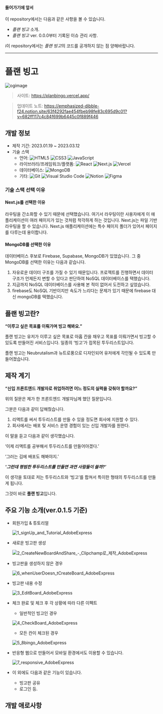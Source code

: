 
#### 들어가기에 앞서 
이 repository에서는 다음과 같은 사항을 볼 수 있습니다.
- *플랜 빙고* 소개.
- *플랜 빙고* ver. 0.0.0부터 기록된 이슈 관리 사항.

ℹ️이 repository에서는 *플랜 빙고*의 코드를 공개하지 않는 점 양해바랍니다.

---
# 플랜 빙고
![ogimage](https://user-images.githubusercontent.com/107087958/225212949-0fcd5019-33db-4730-a003-766277923d48.png)


> 사이트: https://planbingo.vercel.app/

> 업데이트 노트:
https://emphasized-dibble-f24.notion.site/63f4292fae454fbeb98fe83c695d9c01?v=682ff117c4c84f699b6445c0f889f446

## 개발 정보 
- 제작 기간: 2023.01.19 ~ 2023.03.12
- 기술 스택
  - 언어: 
![HTML5](https://img.shields.io/badge/HTML5-E34F26.svg?&style=flat-square&logo=HTML5&logoColor=white)
![CSS3](https://img.shields.io/badge/CSS3-1572B6.svg?&style=flat-square&logo=CSS3&logoColor=white)
![JavaScript](https://img.shields.io/badge/JavaScript-F7DF1E.svg?&style=flat-square&logo=JavaScript&logoColor=black)
  - 라이브러리/프레임워크/플랫폼: 
![React](https://img.shields.io/badge/React-61DAFB.svg?&style=flat-square&logo=React&logoColor=black)
![Next.js](https://img.shields.io/badge/Next.js-000000.svg?&style=flat-square&logo=Next.js&logoColor=white)
![Vercel](https://img.shields.io/badge/Vercel-000000.svg?&style=flat-square&logo=Vercel&logoColor=white)
  - 데이터베이스: 
![MongoDB](https://img.shields.io/badge/MongoDB-47A248.svg?&style=flat-square&logo=MongoDB&logoColor=white)
  - 기타: 
![Git](https://img.shields.io/badge/Git-F05032.svg?&style=flat-square&logo=Git&logoColor=white)
![Visual Studio Code](https://img.shields.io/badge/Visual%20Studio%20Code-007ACC.svg?&style=flat-square&logo=Visual%20Studio%20Code&logoColor=white)
![Notion](https://img.shields.io/badge/Notion-000000.svg?&style=flat-square&logo=Notion&logoColor=white)
![Figma](https://img.shields.io/badge/Figma-F24E1E.svg?&style=flat-square&logo=Figma&logoColor=white)

### 기술 스택 선택 이유

#### Next.js를 선택한 이유
 라우팅을 간소화할 수 있기 때문에 선택했습니다. 여기서 라우팅이란 사용자에게 이 애플리케이션이 여러 페이지가 있는 것처럼 착각하게 하는 것입니다. Next.js는 파일 기반 라우팅을 할 수 있습니다. Next.js 애플리케이션에는 특수 페이지 폴더가 있어서 페이지를 다루는데 용이합니다.

#### MongoDB를 선택한 이유
데이터베이스 후보로 Firebase, Supabase, MongoDB가 있었습니다.
그 중 MongoDB를 선택한 이유는 다음과 같습니다.

1. 자유로운 데이터 구조를 가질 수 있기 때문입니다. 프로젝트를 진행하면서 데이터 구조가 언제든지 변할 수 있다고 판단하여 NoSQL 데이터베이스를 택했습니다. 
2. 지금까지 NoSQL 데이터베이스를 사용해 본 적이 없어서 도전하고 싶었습니다.
3. firebase도 NoSQL 기반이지만 속도가 느리다는 문제가 있기 때문에 firebase 대신 mongoDB를 택했습니다. 
## 플랜 빙고란?
**“이루고 싶은 목표를 이뤄가며 빙고 해봐요.”**

플랜 빙고는 유저가 이루고 싶은 목표로 아홉 칸을 채우고 목표를 이뤄가면서 빙고할 수 있도록 만들어진 서비스입니다. 일종의 ‘빙고’가 접목된 투두리스트입니다.

플랜 빙고는 Neubrutalism과 뉴트로풍으로 디자인되어 유저에게 각인될 수 있도록 만들어졌습니다.

## 제작 계기
**“신입 프론트엔드 개발자로 취업하려면 어느 정도의 실력을 갖춰야 할까요?”**

위의 질문은 제가 한 프론트엔드 개발자님께 했던 질문입니다.


그분은 다음과 같이 답해줬습니다.
1. 리액트를 써서 투두리스트를 만들 수 있을 정도면 회사에 지원할 수 있다.
2. 회사에서는 배포 및 서비스 운영 경험이 있는 신입 개발자를 원한다.


이 말을 듣고 다음과 같이 생각했습니다. 


‘이제 리액트를 공부해서 투두리스트를 만들어야겠다.’ 

‘그러는 김에 배포도 해봐야지.’

***'그런데 평범한 투두리스트를 만들면 과연 사람들이 쓸까?’***


이 생각을 토대로 저는 투두리스트와 ‘빙고’를 합쳐서 특이한 형태의 투두리스트를 만들게 됩니다.  

그것이 바로 **플랜 빙고**입니다.

## 주요 기능 소개(ver.0.1.5 기준)
- 회원가입 & 튜토리얼

  ![1_signUp_and_Tutorial_AdobeExpress](https://user-images.githubusercontent.com/107087958/227821150-5bcc698d-d57e-4260-beea-c569cb7af900.gif)

- 새로운 빙고판 생성

  ![2_CreateNewBoardAndShare_-_Clipchamp로_제작_AdobeExpress](https://user-images.githubusercontent.com/107087958/227821275-28328aaa-41fb-4377-a268-e3f8df1cddeb.gif)

- 빙고판을 생성하지 않은 경우

  ![6_whenUserDoesn_tCreateBoard_AdobeExpress](https://user-images.githubusercontent.com/107087958/227821904-5ddff02f-03a8-4bd7-b9b7-2320918767d6.gif)

- 빙고판 내용 수정

  ![3_EditBoard_AdobeExpress](https://user-images.githubusercontent.com/107087958/227821300-69be5c3c-cb9e-4b1f-bf6f-814e60d51927.gif)

- 체크 완료 및 체크 후 각 상황에 따라 다른 이펙트
  - 일반적인 빙고인 경우
  
  ![4_CheckBoard_AdobeExpress](https://user-images.githubusercontent.com/107087958/227821309-51661dff-9fe0-47f7-b19e-e424916e0fd1.gif)

  - 모든 칸이 체크된 경우
  
  ![5_8bingo_AdobeExpress](https://user-images.githubusercontent.com/107087958/227821401-ef5f2398-9697-4e1b-8005-f3c6b1aba267.gif)


- 반응형 웹으로 만들어서 모바일 환경에서도 이용할 수 있습니다.

  ![7_responsive_AdobeExpress](https://user-images.githubusercontent.com/107087958/227822281-9388d7bc-956c-415c-a2d9-87a7f3ceab7a.gif)


- 이 외에도 다음과 같은 기능이 있습니다. 
  - 빙고판 공유
  - 로그인 등.


## 개발 애로사항


